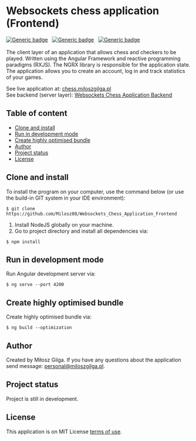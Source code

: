# Websockets chess application (Frontend)
[![Generic badge](https://img.shields.io/badge/Made%20with-Angular%20Framework%2014.1.0-1abc9c.svg)](https://angular.io/)&nbsp;&nbsp;
[![Generic badge](https://img.shields.io/badge/Build%20with-Angular%20CLI-green.svg)](https://angular.io/cli)&nbsp;&nbsp;
[![Generic badge](https://img.shields.io/badge/Packaging-Webpack%20with%20babel%20-brown.svg)](https://webpack.js.org/)&nbsp;&nbsp;
<br><br>
The client layer of an application that allows chess and checkers to be played. Written using the Angular Framework and reactive 
programming paradigms (RXJS). The NGRX library is responsible for the application state. The application allows you to create an account,
log in and track statistics of your games.

See live application at: [chess.miloszgilga.pl](https://chess.miloszgilga.pl/)<br>
See backend (server layer): [Websockets Chess Application Backend](https://github.com/Milosz08/Websockets_Chess_Application_Backend)

## Table of content
* [Clone and install](#clone-and-install)
* [Run in development mode](#run-in-development-mode)
* [Create highly optimised bundle](#create-highly-optimised-bundle)
* [Author](#author)
* [Project status](#project-status)
* [License](#license)

<a name="clone-and-install"></a>
## Clone and install

To install the program on your computer, use the command below (or use the build-in GIT system in your IDE environment):
```
$ git clone https://github.com/Milosz08/Websockets_Chess_Application_Frontend
```
1. Install NodeJS globally on your machine.
2. Go to project directory and install all dependencies via:
```
$ npm install
```

<a name="run-in-development-mode"></a>
## Run in development mode

Run Angular development server via:
```
$ ng serve --port 4200
```

<a name="create-highly-optimised-bundle"></a>
## Create highly optimised bundle

Create highly optimised bundle via:
```
$ ng build --optimization
```

<a name="author"></a>
## Author
Created by Miłosz Gilga. If you have any questions about the application send message:
[personal@miloszgilga.pl](mailto:personal@miloszgilga.pl).

<a name="project-status"></a>
## Project status
Project is still in development.

<a name="license"></a>
## License
This application is on MIT License [terms of use](https://en.wikipedia.org/wiki/MIT_License).
